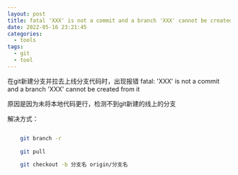 ```yaml
---
layout: post
title: fatal 'XXX' is not a commit and a branch 'XXX' cannot be created from it
date: 2022-05-16 23:21:45
categories: 
  - tools
tags:
  - git
  - tool
---
```


在git新建分支并拉去上线分支代码时，出现报错 fatal: 'XXX' is not a commit and a branch 'XXX' cannot be created from it

原因是因为未将本地代码更行，检测不到git新建的线上的分支

解决方式：
```bash

    git branch -r
    
    git pull 
    
    git checkout -b 分支名 origin/分支名
```